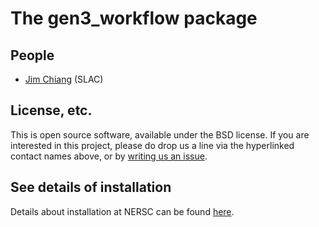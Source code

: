 # The gen3_workflow package

## People
* [Jim Chiang](https://github.com/LSSTDESC/gen3_workflow/issues/new?body=@jchiang87) (SLAC)

## License, etc.

This is open source software, available under the BSD license. If you are interested in this project, please do drop us a line via the hyperlinked contact names above, or by [writing us an issue](https://github.com/LSSTDESC/gen3_workflow/issues/new).

## See details of installation

Details about installation at NERSC can be found [here](./doc/Running_at_NERSC.rst).
